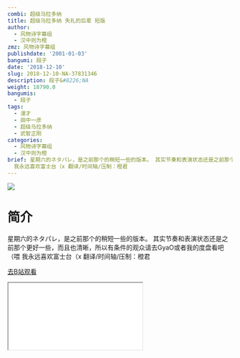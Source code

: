 ```yaml
---
combi: 超级马拉多纳
title: 超级马拉多纳 失礼的后辈 短版
author:
  - 风物诗字幕组
  - 汉中则为橙
zmz: 风物诗字幕组
publishdate: '2001-01-03'
bangumi: 段子
date: '2018-12-10'
slug: 2018-12-10-NA-37831346
description: 段子&#8226;NA
weight: 18790.0
bangumis:
  - 段子
tags:
  - 漫才
  - 田中一彦
  - 超级马拉多纳
  - 武智正刚
categories:
  - 风物诗字幕组
  - 汉中则为橙
brief: 星期六的ネタパレ，是之前那个的稍短一些的版本。 其实节奏和表演状态还是之前那个更好一些，而且也清晰，所以有条件的观众请去GyaO或者我的度盘看吧（喂
  我永远喜欢富士台（x 翻译/时间轴/压制：橙君
---
```

![](https://i.imgur.com/OU3DfNM.jpg)
# 简介  
星期六的ネタパレ，是之前那个的稍短一些的版本。
其实节奏和表演状态还是之前那个更好一些，而且也清晰，所以有条件的观众请去GyaO或者我的度盘看吧（喂
我永远喜欢富士台（x
翻译/时间轴/压制：橙君  

[去B站观看](https://www.bilibili.com/video/av37831346/)
<div class ="resp-container"><iframe class="testiframe" src="//player.bilibili.com/player.html?aid=37831346"", scrolling="no", allowfullscreen="true" > </iframe></div> 
